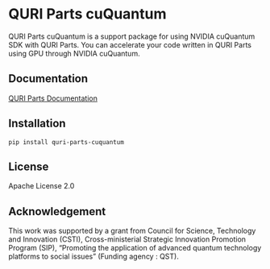 # QURI Parts cuQuantum

QURI Parts cuQuantum is a support package for using NVIDIA cuQuantum SDK with QURI Parts.
You can accelerate your code written in QURI Parts using GPU through NVIDIA cuQuantum.

## Documentation

[QURI Parts Documentation](https://quri-parts.qunasys.com)

## Installation

```
pip install quri-parts-cuquantum
```

## License

Apache License 2.0

## Acknowledgement

This work was supported by a grant from Council for Science, Technology and Innovation (CSTI), Cross-ministerial Strategic Innovation Promotion Program (SIP), “Promoting the application of advanced quantum technology platforms to social issues” (Funding agency : QST).
